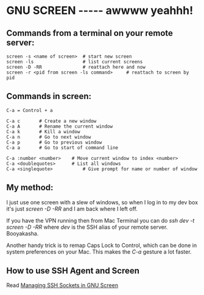 # GNU SCREEN ----- awwww yeahhh!

## Commands from a terminal on your remote server:

	screen -s <name of screen>	# start new screen
	screen -ls					# list current screens
	screen -D -RR				# reattach here and now
	screen -r <pid from screen -ls command>		# reattach to screen by pid

## Commands in screen:

	C-a = Control + a

	C-a c		# Create a new window
	C-a A		# Rename the current window
	C-a k		# Kill a window
	C-a n		# Go to next window
	C-a p		# Go to previous window
	C-a a		# Go to start of command line

	C-a :number <number>	# Move current window to index <number>
	C-a <doublequotes>		# List all windows
	C-a <singlequote>			# Give prompt for name or number of window

## My method: 
I just use one screen with a slew of windows, so when I log in to my dev box it's just *screen -D -RR* and I am back where I left off.  

If you have the VPN running then from Mac Terminal you can do *ssh dev -t screen -D -RR* where *dev* is the SSH alias of your remote server.  Booyakasha.

Another handy trick is to remap Caps Lock to Control, which can be done in system preferences on your Mac.  This makes the *C-a* gesture a lot faster.

## How to use SSH Agent and Screen
Read [Managing SSH Sockets in GNU Screen](http://techblog.appnexus.com/?p=78)
